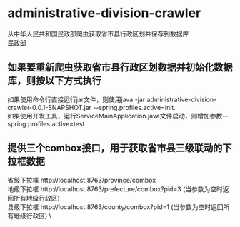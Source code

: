 # administrative-division-crawler  
从中华人民共和国民政部爬虫获取省市县行政区划并保存到数据库  \
[民政部](http://xzqh.mca.gov.cn/map "民政部")  

## 如果要重新爬虫获取省市县行政区划数据并初始化数据库，则按以下方式执行
如果使用命令行直接运行jar文件，则使用java -jar administrative-division-crawler-0.0.1-SNAPSHOT.jar --spring.profiles.active=init.  
如果使用开发工具，运行ServiceMainApplication.java文件启动，则增加参数--spring.profiles.active=test 

## 提供三个combox接口，用于获取省市县三级联动的下拉框数据
省级下拉框 http://localhost:8763/province/combox \
地级下拉框 http://localhost:8763/prefecture/combox?pid=3 (当参数为空时返回所有地级行政区) \
县级下拉框 http://localhost:8763/county/combox?pid=1 (当参数为空时返回所有地级行政区) \
